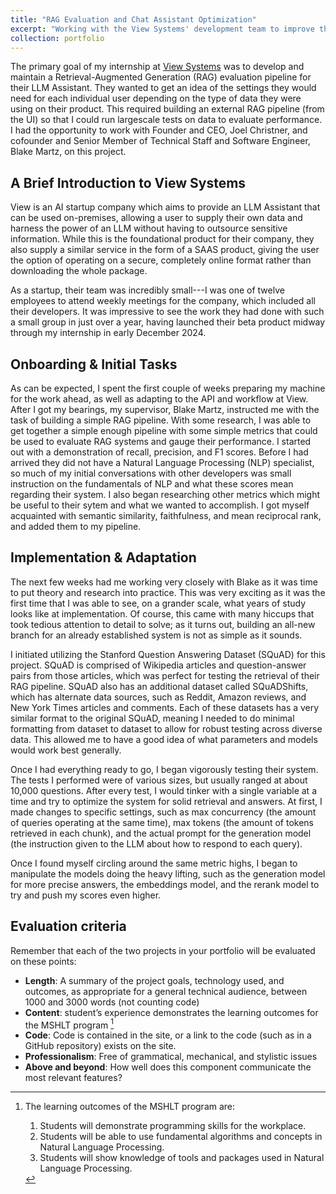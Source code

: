 ```yaml
---
title: "RAG Evaluation and Chat Assistant Optimization"
excerpt: "Working with the View Systems' development team to improve their retrieval pipeline and optimize thier chat assistant.<br/><br/><img src='/images/500x300.png'>"
collection: portfolio
---
```


The primary goal of my internship at [View Systems](https://www.view.io) was to develop and maintain a Retrieval-Augmented Generation (RAG) evaluation pipeline for their LLM Assistant. They wanted to get an idea of the settings they would need for each individual user depending on the type of data they were using on their product. This required building an external RAG pipeline (from the UI) so that I could run largescale tests on data to evaluate performance. I had the opportunity to work with Founder and CEO, Joel Christner, and cofounder and Senior Member of Technical Staff and Software Engineer, Blake Martz, on this project.

## A Brief Introduction to View Systems

View is an AI startup company which aims to provide an LLM Assistant that can be used on-premises, allowing a user to supply their own data and harness the power of an LLM without having to outsource sensitive information. While this is the foundational product for their company, they also supply a similar service in the form of a SAAS product, giving the user the option of operating on a secure, completely online format rather than downloading the whole package.

As a startup, their team was incredibly small---I was one of twelve employees to attend weekly meetings for the company, which included all their developers. It was impressive to see the work they had done with such a small group in just over a year, having launched their beta product midway through my internship in early December 2024.

## Onboarding & Initial Tasks

As can be expected, I spent the first couple of weeks preparing my machine for the work ahead, as well as adapting to the API and workflow at View. After I got my bearings, my supervisor, Blake Martz, instructed me with the task of building a simple RAG pipeline. With some research, I was able to get together a simple enough pipeline with some simple metrics that could be used to evaluate RAG systems and gauge their performance. I started out with a demonstration of recall, precision, and F1 scores. Before I had arrived they did not have a Natural Language Processing (NLP) specialist, so much of my initial conversations with other developers was small instruction on the fundamentals of NLP and what these scores mean regarding their system. I also began researching other metrics which might be useful to their sytem and what we wanted to accomplish. I got myself acquainted with semantic similarity, faithfulness, and mean reciprocal rank, and added them to my pipeline.

## Implementation & Adaptation

The next few weeks had me working very closely with Blake as it was time to put theory and research into practice. This was very exciting as it was the first time that I was able to see, on a grander scale, what years of study looks like at implementation. Of course, this came with many hiccups that took tedious attention to detail to solve; as it turns out, building an all-new branch for an already established system is not as simple as it sounds. 

I initiated utilizing the Stanford Question Answering Dataset (SQuAD) for this project. SQuAD is comprised of Wikipedia articles and question-answer pairs from those articles, which was perfect for testing the retrieval of their RAG pipeline. SQuAD also has an additional dataset called SQuADShifts, which has alternate data sources, such as Reddit, Amazon reviews, and New York Times articles and comments. Each of these datasets has a very similar format to the original SQuAD, meaning I needed to do minimal formatting from dataset to dataset to allow for robust testing across diverse data. This allowed me to have a good idea of what parameters and models would work best generally.

Once I had everything ready to go, I began vigorously testing their system. The tests I performed were of various sizes, but usually ranged at about 10,000 questions. After every test, I would tinker with a single variable at a time and try to optimize the system for solid retrieval and answers. At first, I made changes to specific settings, such as max concurrency (the amount of queries operating at the same time), max tokens (the amount of tokens retrieved in each chunk), and the actual prompt for the generation model (the instruction given to the LLM about how to respond to each query).

Once I found myself circling around the same metric highs, I began to manipulate the models doing the heavy lifting, such as the generation model for more precise answers, the embeddings model, and the rerank model to try and push my scores even higher. 

## Evaluation criteria
Remember that each of the two projects in your portfolio will be evaluated on these points:

* **Length**: A summary of the project goals, technology used, and outcomes, as appropriate for a general technical audience, between 1000 and 3000 words (not counting code)
* **Content**: student’s experience demonstrates the learning outcomes for the MSHLT program [^note]
* **Code**: Code is contained in the site, or a link to the code (such as in a GitHub repository) exists on the site.
* **Professionalism**: Free of grammatical, mechanical, and stylistic issues
* **Above and beyond**: How well does this component communicate the most relevant features?

[^note]: The learning outcomes of the MSHLT program are:
    
    1. Students will demonstrate programming skills for the workplace.
    2. Students will be able to use fundamental algorithms and concepts in Natural Language Processing.
    3. Students will show knowledge of tools and packages used in Natural Language Processing.
